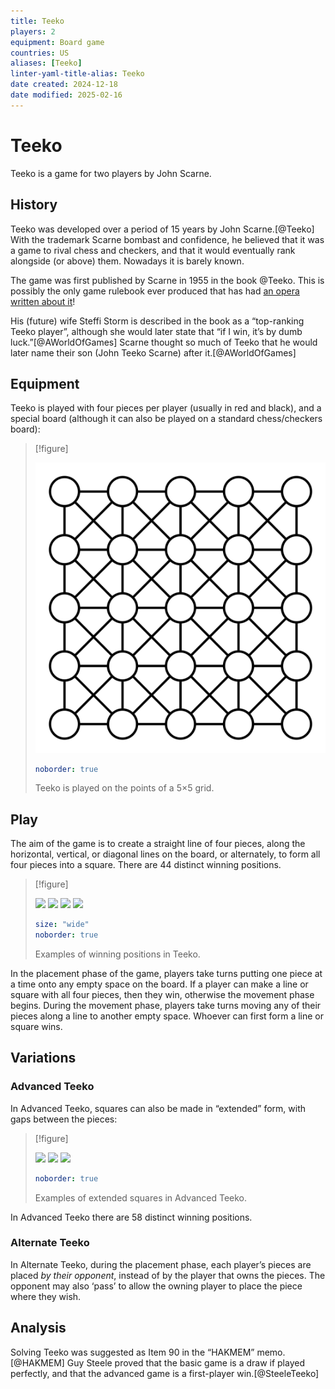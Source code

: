```yaml
---
title: Teeko
players: 2
equipment: Board game
countries: US
aliases: [Teeko]
linter-yaml-title-alias: Teeko
date created: 2024-12-18
date modified: 2025-02-16
---
```

# Teeko
Teeko is a game for two players by John Scarne.

## History

Teeko was developed over a period of 15 years by John Scarne.[@Teeko] With the
trademark Scarne bombast and confidence, he believed that it was a game to rival
chess and checkers, and that it would eventually rank alongside (or above) them.
Nowadays it is barely known.

The game was first published by Scarne in 1955 in the book @Teeko. This is
possibly the only game rulebook ever produced that has had [an opera written
about it](https://www.quinapalus.com/musical.html)!

His (future) wife Steffi Storm is described in the book as a “top-ranking Teeko
player”, although she would later state that “if I win, it’s by dumb
luck.”[@AWorldOfGames] Scarne thought so much of Teeko that he would later name
their son (John Teeko Scarne) after it.[@AWorldOfGames]

## Equipment

Teeko is played with four pieces per player (usually in red and black), and a
special board (although it can also be played on a standard chess/checkers
board):

> [!figure]
> 
> ![](teeko.svg)
>
> ```yaml
> noborder: true
> ```
>
> Teeko is played on the points of a 5×5 grid.

## Play

The aim of the game is to create a straight line of four pieces, along the
horizontal, vertical, or diagonal lines on the board, or alternately, to form
all four pieces into a square. There are 44 distinct winning positions.

> [!figure]
> 
> ![](teeko-line.svg)
> ![](teeko-vertline.svg)
> ![](teeko-diag.svg)
> ![](teeko-square.svg)
>
> ```yaml
> size: "wide"
> noborder: true
> ```
>
> Examples of winning positions in Teeko.


In the placement phase of the game, players take turns putting one piece at a
time onto any empty space on the board. If a player can make a line or square
with all four pieces, then they win, otherwise the movement phase begins. During
the movement phase, players take turns moving any of their pieces along a line
to another empty space. Whoever can first form a line or square wins.

## Variations

### Advanced Teeko

In Advanced Teeko, squares can also be made in “extended” form, with gaps between the pieces:

> [!figure]
>
> ![](teeko-square-2.svg)
> ![](teeko-square-3.svg)
> ![](teeko-square-4.svg)
>
> ```yaml
> noborder: true
> ```
>
> Examples of extended squares in Advanced Teeko.


In Advanced Teeko there are 58 distinct winning positions.

### Alternate Teeko

In Alternate Teeko, during the placement phase, each player’s pieces are placed
*by their opponent*, instead of by the player that owns the pieces. The
opponent may also ‘pass’ to allow the owning player to place the piece where
they wish.

## Analysis

Solving Teeko was suggested as Item 90 in the “HAKMEM” memo.[@HAKMEM] Guy Steele
proved that the basic game is a draw if played perfectly, and that the advanced
game is a first-player win.[@SteeleTeeko]
